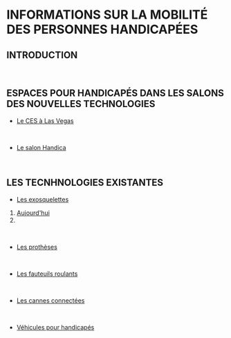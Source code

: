 # INFORMATIONS SUR LA MOBILITÉ DES PERSONNES HANDICAPÉES

## INTRODUCTION

<br/>

## ESPACES POUR HANDICAPÉS DANS LES SALONS DES NOUVELLES TECHNOLOGIES
* [Le CES à Las Vegas](ces.md)

<br/>

* [Le salon Handica](handica.md)

<br/>

## LES TECNHNOLOGIES EXISTANTES

- [Les exosquelettes](exosquelette.md)
1. [Aujourd'hui](exoprésent.md)
2.
<br/>

- [Les prothèses](prothèse.md)

<br/>

- [Les fauteuils roulants](fauteuilroulant.md)

<br/>

- [Les cannes connectées](canneconnectée.md)

<br/>

- [Véhicules pour handicapés](véhicules.md) 

